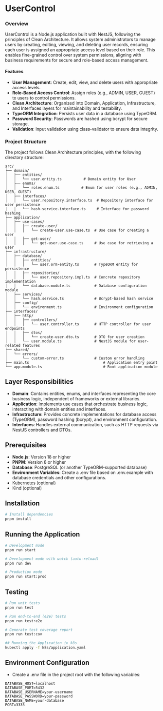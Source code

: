 # UserControl

### Overview

UserControl is a Node.js application built with NestJS, following the principles of Clean Architecture. It allows system administrators to manage users by creating, editing, viewing, and deleting user records, ensuring each user is assigned an appropriate access level based on their role. This enables fine-grained control over system permissions, aligning with business requirements for secure and role-based access management.

#### Features

- **User Management**: Create, edit, view, and delete users with appropriate access levels.
- **Role-Based Access Control**: Assign roles (e.g., ADMIN, USER, GUEST) to users to control permissions.
- **Clean Architecture**: Organized into Domain, Application, Infrastructure, and Interfaces layers for maintainability and testability.
- **TypeORM Integration**: Persists user data in a database using TypeORM.
- **Password Security**: Passwords are hashed using bcrypt for secure storage.
- **Validation**: Input validation using class-validator to ensure data integrity.

### Project Structure

The project follows Clean Architecture principles, with the following directory structure:
```
src/
├── domain/
│   ├── entities/
│   │   └── user.entity.ts          # Domain entity for User
│   ├── enums/
│   │   └── roles.enum.ts          # Enum for user roles (e.g., ADMIN, USER, GUEST)
│   ├── interfaces/
│   │   └── user.repository.interface.ts  # Repository interface for user persistence
│   │   └── hash.service.interface.ts     # Interface for password hashing
├── application/
│   ├── use-cases/
│   │   ├── create-user/
│   │   │   └── create-user.use-case.ts  # Use case for creating a user
│   │   ├── get-user/
│   │   │   └── get-user.use-case.ts     # Use case for retrieving a user
├── infrastructure/
│   ├── database/
│   │   ├── entities/
│   │   │   └── user.orm-entity.ts       # TypeORM entity for persistence
│   │   ├── repositories/
│   │   │   └── user.repository.impl.ts  # Concrete repository implementation
│   │   └── database.module.ts           # Database configuration module
│   ├── services/
│   │   └── hash.service.ts              # Bcrypt-based hash service
│   ├── config/
│   │   └── environment.ts               # Environment configuration
├── interfaces/
│   ├── http/
│   │   ├── controllers/
│   │   │   └── user.controller.ts       # HTTP controller for user endpoints
│   │   ├── dtos/
│   │   │   └── create-user.dto.ts       # DTO for user creation
│   │   └── user.module.ts               # NestJS module for user-related features
├── shared/
│   └── errors/
│       └── custom-error.ts              # Custom error handling
├── main.ts                                  # Application entry point
└── app.module.ts                            # Root application module
```

## Layer Responsibilities

- **Domain**: Contains entities, enums, and interfaces representing the core business logic, independent of frameworks or external libraries.
- **Application**: Implements use cases that orchestrate business logic, interacting with domain entities and interfaces.
- **Infrastructure**: Provides concrete implementations for database access (TypeORM), password hashing (bcrypt), and environment configuration.
- **Interfaces**: Handles external communication, such as HTTP requests via NestJS controllers and DTOs.

## Prerequisites

- **Node.js**: Version 18 or higher
- **PNPM**: Version 8 or higher
- **Database**: PostgreSQL (or another TypeORM-supported database)
- **Environment Variables**: Create a .env file based on .env.example with database credentials and other configurations.
- Kubernetes (optional)
- Kind (optional)

## Installation
```bash
# Install dependencies
pnpm install
```

## Running the Application
```bash
# Development mode
pnpm run start

# Development mode with watch (auto-reload)
pnpm run dev

# Production mode
pnpm run start:prod
```

## Testing
```bash
# Run unit tests
pnpm run test

# Run end-to-end (e2e) tests
pnpm run test:e2e

# Generate test coverage report
pnpm run test:cov

## Running the Application in k8s
kubectl apply -f k8s/application.yaml
```

## Environment Configuration
- Create a .env file in the project root with the following variables:
```
DATABASE_HOST=localhost
DATABASE_PORT=5432
DATABASE_USERNAME=your-username
DATABASE_PASSWORD=your-password
DATABASE_NAME=your-database
PORT=3333
```

